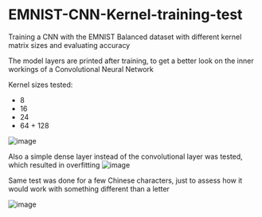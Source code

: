 # EMNIST-CNN-Kernel-training-test
Training a CNN with the EMNIST Balanced dataset with different kernel matrix sizes and evaluating accuracy

The model layers are printed after training, to get a better look on the inner workings of a Convolutional Neural Network

Kernel sizes tested:
- 8
- 16
- 24
- 64 + 128

![image](https://user-images.githubusercontent.com/83359345/193330394-b62ab85a-806a-48e2-9817-e5b4240c0cbd.png)

Also a simple dense layer instead of the convolutional layer was tested, which resulted in overfitting
![image](https://user-images.githubusercontent.com/83359345/193330485-97f70625-3ea7-4538-a5bb-418436242b17.png)


Same test was done for a few Chinese characters, just to assess how it would work with something different than a letter

![image](https://user-images.githubusercontent.com/83359345/193330444-2bb50567-0bd2-42a3-8de1-57651298a5f3.png)

